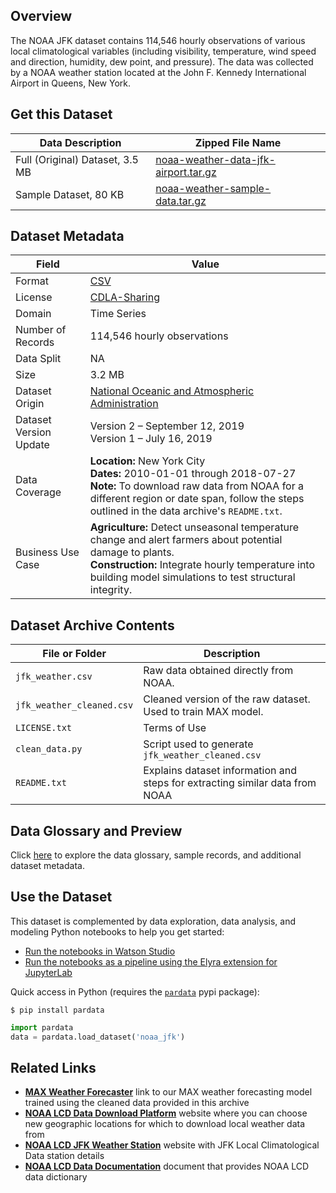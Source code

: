 ## Overview

The NOAA JFK dataset contains 114,546 hourly observations of various local climatological variables (including visibility, temperature, wind speed and direction, humidity, dew point, and pressure). The data was collected by a NOAA weather station located at the John F. Kennedy International Airport in Queens, New York.

## Get this Dataset
| Data Description | Zipped File Name |
| --------  | -------- |
| Full (Original) Dataset, 3.5 MB | [noaa-weather-data-jfk-airport.tar.gz](https://dax-cdn.cdn.appdomain.cloud/dax-noaa-weather-data-jfk-airport/1.1.4/noaa-weather-data-jfk-airport.tar.gz) |
| Sample Dataset, 80 KB | [noaa-weather-sample-data.tar.gz](https://dax-cdn.cdn.appdomain.cloud/dax-noaa-weather-data-jfk-airport/1.1.4/noaa-weather-sample-data.tar.gz)  |

## Dataset Metadata

| Field | Value |
| --------  | -------- |
| Format | [CSV](https://en.wikipedia.org/wiki/Comma-separated_values)<br/> |
| License | [CDLA-Sharing](https://cdla.io/sharing-1-0/) |
| Domain  | Time Series
| Number of Records | 114,546 hourly observations<br/> |
| Data Split | NA |
| Size | 3.2 MB |
| Dataset Origin | [National Oceanic and Atmospheric Administration](https://www.ncdc.noaa.gov/) |
| Dataset Version Update | Version 2 – September 12, 2019<br/>Version 1 – July 16, 2019<br/> |
| Data Coverage | **Location:** New York City<br/>**Dates:** 2010-01-01 through 2018-07-27<br/>**Note:** To download raw data from NOAA for a different region or date span, follow the steps outlined in the data archive's `README.txt`. |
| Business Use Case | **Agriculture:** Detect unseasonal temperature change and alert farmers about potential damage to plants.<br/>**Construction:** Integrate hourly temperature into building model simulations to test structural integrity.<br/> |

## Dataset Archive Contents

| File or Folder            | Description                                                                  |
| ------------------------- | ---------------------------------------------------------------------------- |
| `jfk_weather.csv`         | Raw data obtained directly from NOAA.                                        |
| `jfk_weather_cleaned.csv` | Cleaned version of the raw dataset. Used to train MAX model.                 |
| `LICENSE.txt`             | Terms of Use                                                                 |
| `clean_data.py`           | Script used to generate `jfk_weather_cleaned.csv`                            |
| `README.txt`              | Explains dataset information and steps for extracting similar data from NOAA |

## Data Glossary and Preview

Click [here](https://dax-cdn.cdn.appdomain.cloud/dax-noaa-weather-data-jfk-airport/1.1.4/data-preview/index.html) to explore the data glossary, sample records, and additional dataset metadata.

## Use the Dataset

This dataset is complemented by data exploration, data analysis, and modeling Python notebooks to help you get started:
 - [Run the notebooks in Watson Studio](https://dataplatform.cloud.ibm.com/exchange/public/entry/view/a7432f0c29c5bda2fb42749f363bd9ff?cm_sp=ibmdev-_-developer-exchanges-_-cloudreg)
 - [Run the notebooks as a pipeline using the Elyra extension for JupyterLab](https://github.com/elyra-ai/examples/tree/master/pipelines/dax_noaa_weather_data)

Quick access in Python (requires the [`pardata`](https://pardata.readthedocs.io) pypi package):

`$ pip install pardata`


```python
import pardata
data = pardata.load_dataset('noaa_jfk')
```

## Related Links

* __[MAX Weather Forecaster](https://github.com/IBM/MAX-Weather-Forecaster/)__ link to our MAX weather forecasting model trained using the cleaned data provided in this archive
* __[NOAA LCD Data Download Platform](https://www.ncdc.noaa.gov/cdo-web/datatools/lcd)__ website where you can choose new geographic locations for which to download local weather data from
* __[NOAA LCD JFK Weather Station](https://www.ncdc.noaa.gov/cdo-web/datasets/LCD/stations/WBAN:94789/detail)__ website with JFK Local Climatological Data station details
* __[NOAA LCD Data Documentation](https://www1.ncdc.noaa.gov/pub/data/cdo/documentation/LCD_documentation.pdf)__ document that provides NOAA LCD data dictionary
